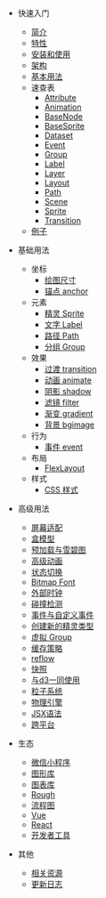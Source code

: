 * 快速入门
  * [简介](/zh-cn/index#简介)
  * [特性](/zh-cn/index#特性)
  * [安装和使用](/zh-cn/index#安装和使用)
  * [架构](/zh-cn/index#架构)
  * [基本用法](/zh-cn/index#基本用法)
  * 速查表
    * [Attribute](/zh-cn/doc/attribute)
    * [Animation](/zh-cn/doc/animation)
    * [BaseNode](/zh-cn/doc/basenode)
    * [BaseSprite](/zh-cn/doc/basesprite)
    * [Dataset](/zh-cn/doc/dataset)
    * [Event](/zh-cn/doc/event)
    * [Group](/zh-cn/doc/group)
    * [Label](/zh-cn/doc/label)
    * [Layer](/zh-cn/doc/layer)
    * [Layout](/zh-cn/doc/layout)
    * [Path](/zh-cn/doc/path)
    * [Scene](/zh-cn/doc/scene)
    * [Sprite](/zh-cn/doc/sprite)
    * [Transition](/zh-cn/doc/transition)
  * [例子](/zh-cn/examples)

* 基础用法
  * 坐标
    * [绘图尺寸](/zh-cn/layer#绘图尺寸)
    * [锚点 anchor](/zh-cn/layer#锚点-anchor)
  * 元素
    * [精灵 Sprite](/zh-cn/elements#精灵-Sprite)
    * [文字 Label](/zh-cn/elements#文字-Label)
    * [路径 Path](/zh-cn/elements#路径-Path)
    * [分组 Group](/zh-cn/elements#分组-Group)
  * 效果
    * [过渡 transition](/zh-cn/effect#动画-transition)
    * [动画 animate](/zh-cn/effect#动画-animate)
    * [阴影 shadow](/zh-cn/effect#阴影-shadow)
    * [滤镜 filter](/zh-cn/effect#滤镜-filter)
    * [渐变 gradient](/zh-cn/effect#渐变-gradient)
    * [背景 bgimage](/zh-cn/bgimage)
  * 行为
    * [事件 event](/zh-cn/behavior#响应-dom-事件)
  * 布局
    * [FlexLayout](/zh-cn/guide/flexlayout)
  * 样式
    * [CSS 样式](/zh-cn/guide/styles)
* 高级用法
  * [屏幕适配](/zh-cn/guide/resolution)
  * [盒模型](/zh-cn/guide/boxmodel)
  * [预加载与雪碧图](/zh-cn/guide/resource)
  * [高级动画](/zh-cn/guide/animations)
  * [状态切换](/zh-cn/guide/states)
  * [Bitmap Font](/zh-cn/guide/bmfont)
  * [外部时钟](/zh-cn/guide/ticker)
  * [碰撞检测](/zh-cn/guide/collision)
  * [事件与自定义事件](/zh-cn/guide/events)
  * [创建新的精灵类型](/zh-cn/guide/nodes)
  * [虚拟 Group](/zh-cn/guide/virtualgroup)
  * [缓存策略](/zh-cn/guide/cache)
  * [reflow](/zh-cn/guide/reflow)
  * [快照](/zh-cn/guide/snapshot)
  * [与d3一同使用](/zh-cn/guide/d3)
  * [粒子系统](/zh-cn/guide/particle)
  * [物理引擎](/zh-cn/guide/matter)
  * [JSX语法](/zh-cn/guide/jsx)
  * [跨平台](/zh-cn/guide/platforms)

* 生态
  * [微信小程序](https://github.com/spritejs/sprite-wxapp)
  * [图形库](https://github.com/spritejs/sprite-extend-shapes)
  * [图表库](https://www.spritejs.com/q-charts)
  * [Rough](https://github.com/spritejs/sprite-extend-rough)
  * [流程图](https://github.com/spritejs/sprite-extend-dagre)
  * [Vue](http://vue.spritejs.org)
  * [React](http://react.spritejs.org)
  * [开发者工具](/zh-cn/guide/devtools)

* 其他
  * [相关资源](/zh-cn/resource)
  * [更新日志](/zh-cn/changelog)
